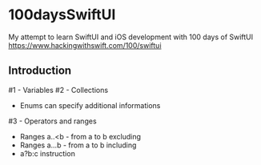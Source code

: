 # 100daysSwiftUI

My attempt to learn SwiftUI and iOS development with 100 days of SwiftUI
https://www.hackingwithswift.com/100/swiftui

## Introduction
#1 - Variables 
#2 - Collections
- Enums can specify additional informations

#3 - Operators and ranges
- Ranges a..<b - from a to b excluding
- Ranges a...b - from a to b including
- a?b:c instruction